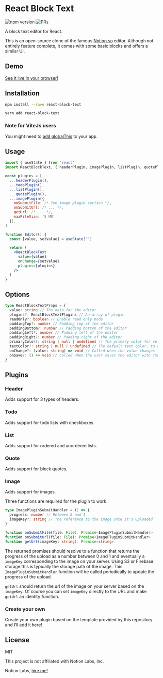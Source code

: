 # React Block Text

[![npm version](https://badge.fury.io/js/react-block-text.svg)](https://badge.fury.io/js/react-block-text)
[![PRs](https://img.shields.io/badge/PRs-Welcome!-darkGreen)](https://github.com/dherault/react-block-text/pulls)

A block text editor for React.

This is an open-source clone of the famous [Notion.so](https://notion.so) editor. Although not entirely feature complete, it comes with some basic blocks and offers a similar UI.

## Demo

[See it live in your browser!](https://react-block-text.web.app/)

## Installation

```bash
npm install --save react-block-text
```
```bash
yarn add react-block-text
```

### Note for ViteJs users

You might need to [add globalThis](https://github.com/vitejs/vite/discussions/7915) to your app.

## Usage

```jsx
import { useState } from 'react'
import ReactBlockText, { headerPlugin, imagePlugin, listPlugin, quotePlugin, todoPlugin } from 'react-block-text'

const plugins = [
  ...headerPlugin(),
  ...todoPlugin(),
  ...listPlugin(),
  ...quotePlugin(),
  ...imagePlugin({
    onSubmitFile: /* See image plugin section */,
    onSubmitUrl: /* ... */,
    getUrl: /* ... */,
    maxFileSize: '5 MB'
  }),
]

function Editor() {
  const [value, setValue] = useState('')

  return (
    <ReactBlockText
      value={value}
      onChange={setValue}
      plugins={plugins}
    />
  )
}
```

## Options

```ts
type ReactBlockTextProps = {
  value: string // The data for the editor
  plugins?: ReactBlockTextPlugins // An array of plugin
  readOnly?: boolean // Enable read only mode
  paddingTop?: number // Padding top of the editor
  paddingBottom?: number // Padding bottom of the editor
  paddingLeft?: number // Padding left of the editor
  paddingRight?: number // Padding right of the editor
  primaryColor?: string | null | undefined // The primary color for selection, drag and drop, and buttons
  textColor?: string | null | undefined // The default text color, to align with your design-system
  onChange?: (value: string) => void // Called when the value changes
  onSave?: () => void // Called when the user saves the editor with cmd/ctrl+s
}
```

## Plugins

### Header

Adds support for 3 types of headers.

### Todo

Adds support for todo lists with checkboxes.

### List

Adds support for ordered and unordered lists.

### Quote

Adds support for block quotes.

### Image

Adds support for images.

Three functions are required for the plugin to work:

```ts
type ImagePluginSubmitHandler = () => {
  progress: number // Between 0 and 1
  imageKey?: string // The reference to the image once it's uploaded
}

function onSubmitFile(file: File): Promise<ImagePluginSubmitHandler>
function onSubmitUrl(file: File): Promise<ImagePluginSubmitHandler>
function getUrl(imageKey: string): Promise<string>
```

The returned promises should resolve to a function that returns the progress of the upload as a number between 0 and 1 and eventually a `imageKey` corresponding to the image on your server. Using S3 or Firebase storage this is typically the storage path of the image. This `ImagePluginSubmitHandler` function will be called periodically to update the progress of the upload.

`getUrl` should return the url of the image on your server based on the `imageKey`. Of course you can set `imageKey` directly to the URL and make `getUrl` an identity function.

### Create your own

Create your own plugin based on the template provided by this repository and I'll add it here!

## License

MIT

This project is not affiliated with Notion Labs, Inc.

Notion Labs, [hire me!](https://dherault.com)
